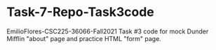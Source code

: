 # Task-7-Repo-Task3code
EmilioFlores-CSC225-36066-Fall2021
Task #3 code for mock Dunder Mifflin "about" page and practice HTML "form" page.
